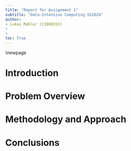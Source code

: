 ```yaml
---
title: "Report for Assignment 1"
subtitle: "Data-Intensive Computing SS2024"
author:
- Lukas Mahler (11908553)
-
-
toc: True
---
```


\newpage

# Introduction

# Problem Overview
# Methodology and Approach
# Conclusions
